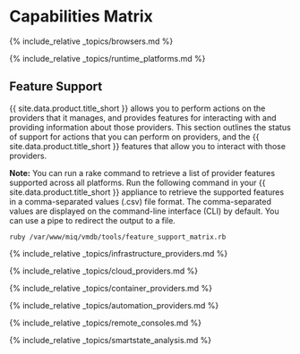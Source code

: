---
---

# Capabilities Matrix

{% include_relative _topics/browsers.md %}

{% include_relative _topics/runtime_platforms.md %}


## Feature Support

{{ site.data.product.title_short }} allows you to perform actions on the providers that it manages, and provides features for interacting with and providing information about those providers. This section outlines the status of support for actions that you can perform on providers, and the {{ site.data.product.title_short }} features that allow you to interact with those providers.

**Note:** You can run a rake command to retrieve a list of provider features supported across all platforms. Run the following command in your {{ site.data.product.title_short }} appliance to retrieve the supported features in a comma-separated values (.csv) file format. The comma-separated values are displayed on the command-line interface (CLI) by default. You can use a pipe to redirect the output to a file.

```
ruby /var/www/miq/vmdb/tools/feature_support_matrix.rb
```

{% include_relative _topics/infrastructure_providers.md %}

{% include_relative _topics/cloud_providers.md %}

{% include_relative _topics/container_providers.md %}

{% include_relative _topics/automation_providers.md %}

{% include_relative _topics/remote_consoles.md %}

{% include_relative _topics/smartstate_analysis.md %}


